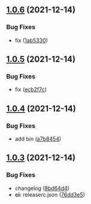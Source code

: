 ## [1.0.6](https://github.com/rap2hpoutre/create-elasticsearch-dataset/compare/v1.0.5...v1.0.6) (2021-12-14)


### Bug Fixes

* fix ([1ab5330](https://github.com/rap2hpoutre/create-elasticsearch-dataset/commit/1ab53300f6fd9a182dc5f44b117aafc9472cb07f))

## [1.0.5](https://github.com/rap2hpoutre/create-elasticsearch-dataset/compare/v1.0.4...v1.0.5) (2021-12-14)


### Bug Fixes

* fix ([ecb2f7c](https://github.com/rap2hpoutre/create-elasticsearch-dataset/commit/ecb2f7c8fc8bf331099aa591e49f0bd43efa7aec))

## [1.0.4](https://github.com/rap2hpoutre/create-elasticsearch-dataset/compare/v1.0.3...v1.0.4) (2021-12-14)


### Bug Fixes

* add bin ([a7b8454](https://github.com/rap2hpoutre/create-elasticsearch-dataset/commit/a7b84548d12324a0dce884cf9174ad5b7a40ce5e))

## [1.0.3](https://github.com/rap2hpoutre/create-elasticsearch-dataset/compare/v1.0.2...v1.0.3) (2021-12-14)


### Bug Fixes

* changelog ([8bd64d4](https://github.com/rap2hpoutre/create-elasticsearch-dataset/commit/8bd64d4828c5c2ed6a32f9fd623b00cce35b449f))
* **ci:** releaserc.json ([76dd3e5](https://github.com/rap2hpoutre/create-elasticsearch-dataset/commit/76dd3e58b6227324a30c52964aa63cc04e96ad3f))
